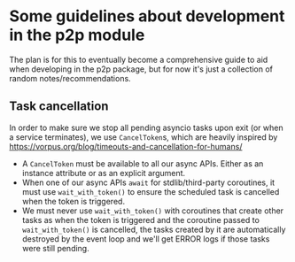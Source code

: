 # Some guidelines about development in the p2p module

The plan is for this to eventually become a comprehensive guide to aid when developing in the p2p
package, but for now it's just a collection of random notes/recommendations.


## Task cancellation

In order to make sure we stop all pending asyncio tasks upon exit (or when a service terminates),
we use `CancelToken`s, which are heavily inspired by https://vorpus.org/blog/timeouts-and-cancellation-for-humans/

- A `CancelToken` must be available to all our async APIs. Either as an instance attribute or as an explicit argument.
- When one of our async APIs `await` for stdlib/third-party coroutines, it must use `wait_with_token()` to ensure the scheduled task is cancelled when the token is triggered.
- We must never use `wait_with_token()` with coroutines that create other tasks as when the token is triggered and the coroutine passed to `wait_with_token()` is cancelled, the tasks created by it are automatically destroyed by the event loop and we'll get ERROR logs if those tasks were still pending.
